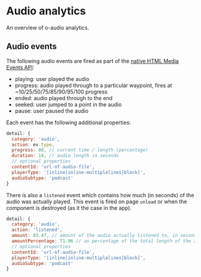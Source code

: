 # Audio analytics

An overview of o-audio analytics.

## Audio events

The following audio events are fired as part of the [native HTML Media Events API](https://developer.mozilla.org/en/docs/Web/Guide/Events/Media_events):
- playing: user played the audio
- progress: audio played through to a particular waypoint, fires at ~10/25/50/75/85/90/95/100 progress
- ended: audio played through to the end
- seeked: user jumped to a point in the audio
- pause: user paused the audio

Each event has the following additional properties:

```js
detail: {
  category: 'audio',
  action: ev.type,
  progress: 88, // current time / length (percentage)
  duration: 14, // audio length in seconds
  // optional properties
  contentId: 'url-of-audio-file', 
  playerType: '[inline|inline-multiplelines|block]',
  audioSubtype: 'podcast'
}
```
There is also a `listened` event which contains how much (in seconds) of the audio was actually played. This event is fired on page `unload` or when the component is destroyed (as it the case in the app).

```js
detail: {
  category: 'audio',
  action: 'listened',
  amount: 83.47, // amount of the audio actually listened to, in seconds
  amountPercentage: 71.96 // as percentage of the total length of the audio, could be > 100
  // optional properties
  contentId: 'url-of-audio-file', 
  playerType: '[inline|inline-multiplelines|block]',
  audioSubtype: 'podcast'
}
```